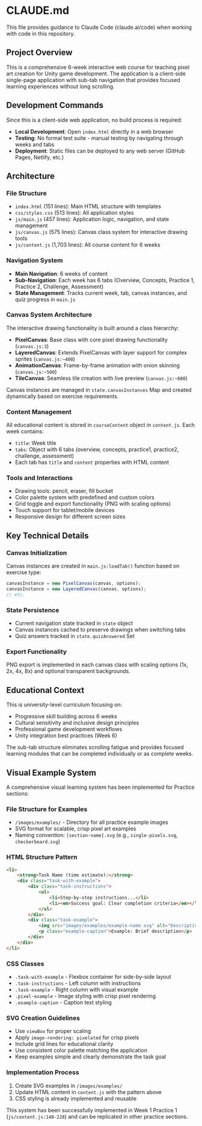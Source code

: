 # CLAUDE.md

This file provides guidance to Claude Code (claude.ai/code) when working with code in this repository.

## Project Overview

This is a comprehensive 6-week interactive web course for teaching pixel art creation for Unity game development. The application is a client-side single-page application with sub-tab navigation that provides focused learning experiences without long scrolling.

## Development Commands

Since this is a client-side web application, no build process is required:

- **Local Development**: Open `index.html` directly in a web browser
- **Testing**: No formal test suite - manual testing by navigating through weeks and tabs
- **Deployment**: Static files can be deployed to any web server (GitHub Pages, Netlify, etc.)

## Architecture

### File Structure
- `index.html` (151 lines): Main HTML structure with templates
- `css/styles.css` (513 lines): All application styles
- `js/main.js` (457 lines): Application logic, navigation, and state management  
- `js/canvas.js` (575 lines): Canvas class system for interactive drawing tools
- `js/content.js` (1,703 lines): All course content for 6 weeks

### Navigation System
- **Main Navigation**: 6 weeks of content
- **Sub-Navigation**: Each week has 6 tabs (Overview, Concepts, Practice 1, Practice 2, Challenge, Assessment)
- **State Management**: Tracks current week, tab, canvas instances, and quiz progress in `main.js`

### Canvas System Architecture
The interactive drawing functionality is built around a class hierarchy:

- **PixelCanvas**: Base class with core pixel drawing functionality (`canvas.js:3`)
- **LayeredCanvas**: Extends PixelCanvas with layer support for complex sprites (`canvas.js:~400`)
- **AnimationCanvas**: Frame-by-frame animation with onion skinning (`canvas.js:~500`)
- **TileCanvas**: Seamless tile creation with live preview (`canvas.js:~600`)

Canvas instances are managed in `state.canvasInstances` Map and created dynamically based on exercise requirements.

### Content Management
All educational content is stored in `courseContent` object in `content.js`. Each week contains:
- `title`: Week title
- `tabs`: Object with 6 tabs (overview, concepts, practice1, practice2, challenge, assessment)
- Each tab has `title` and `content` properties with HTML content

### Tools and Interactions
- Drawing tools: pencil, eraser, fill bucket
- Color palette system with predefined and custom colors
- Grid toggle and export functionality (PNG with scaling options)
- Touch support for tablet/mobile devices
- Responsive design for different screen sizes

## Key Technical Details

### Canvas Initialization
Canvas instances are created in `main.js:loadTab()` function based on exercise type:
```javascript
canvasInstance = new PixelCanvas(canvas, options);
canvasInstance = new LayeredCanvas(canvas, options);
// etc.
```

### State Persistence
- Current navigation state tracked in `state` object
- Canvas instances cached to preserve drawings when switching tabs
- Quiz answers tracked in `state.quizAnswered` Set

### Export Functionality
PNG export is implemented in each canvas class with scaling options (1x, 2x, 4x, 8x) and optional transparent backgrounds.

## Educational Context

This is university-level curriculum focusing on:
- Progressive skill building across 6 weeks
- Cultural sensitivity and inclusive design principles
- Professional game development workflows
- Unity integration best practices (Week 6)

The sub-tab structure eliminates scrolling fatigue and provides focused learning modules that can be completed individually or as complete weeks.

## Visual Example System

A comprehensive visual learning system has been implemented for Practice sections:

### File Structure for Examples
- `/images/examples/` - Directory for all practice example images
- SVG format for scalable, crisp pixel art examples
- Naming convention: `[section-name].svg` (e.g., `single-pixels.svg`, `checkerboard.svg`)

### HTML Structure Pattern
```html
<li>
    <strong>Task Name (time estimate):</strong>
    <div class="task-with-example">
        <div class="task-instructions">
            <ul>
                <li>Step-by-step instructions...</li>
                <li><em>Success goal: Clear completion criteria</em></li>
            </ul>
        </div>
        <div class="task-example">
            <img src="images/examples/example-name.svg" alt="Descriptive alt text" class="pixel-example"/>
            <p class="example-caption">Example: Brief description</p>
        </div>
    </div>
</li>
```

### CSS Classes
- `.task-with-example` - Flexbox container for side-by-side layout
- `.task-instructions` - Left column with instructions
- `.task-example` - Right column with visual example
- `.pixel-example` - Image styling with crisp pixel rendering
- `.example-caption` - Caption text styling

### SVG Creation Guidelines
- Use `viewBox` for proper scaling
- Apply `image-rendering: pixelated` for crisp pixels
- Include grid lines for educational clarity
- Use consistent color palette matching the application
- Keep examples simple and clearly demonstrate the task goal

### Implementation Process
1. Create SVG examples in `/images/examples/`
2. Update HTML content in `content.js` with the pattern above
3. CSS styling is already implemented and reusable

This system has been successfully implemented in Week 1 Practice 1 (`js/content.js:140-228`) and can be replicated in other practice sections.